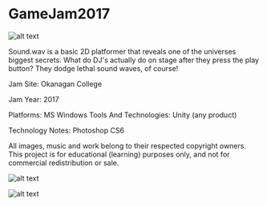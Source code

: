 # GameJam2017
![alt text](https://ggj.s3.amazonaws.com/styles/game_sidebar__wide/game/featured_image/bestpic.png?itok=G84Rq4Q4&timestamp=1485131809)

Sound.wav is a basic 2D platformer that reveals one of the universes biggest secrets. What do DJ's actually do on stage after they press the play button? They dodge lethal sound waves, of course!

Jam Site: Okanagan College

Jam Year: 2017

Platforms: MS Windows Tools And Technologies: Unity (any product)

Technology Notes: Photoshop CS6

All images, music and work belong to their respected copyright owners. This project is for educational (learning) purposes only, and not for commercial redistribution or sale.

![alt text](https://ggj.s3.amazonaws.com/styles/feature_image__wide/games/screenshots/ingamescreeny.png?itok=k5jdDdCc&timestamp=1485132150)

![alt text](https://ggj.s3.amazonaws.com/styles/feature_image__wide/games/screenshots/screeny_5.png?itok=tPT9I7BS&timestamp=1485131809)
